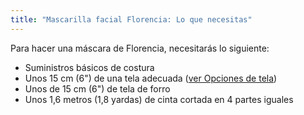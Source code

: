 ```yaml
---
title: "Mascarilla facial Florencia: Lo que necesitas"
---
```


Para hacer una máscara de Florencia, necesitarás lo siguiente:

- Suministros básicos de costura
- Unos 15 cm (6") de una tela adecuada ([ver Opciones de tela](/docs/designs/florence/fabric/))
- Unos de 15 cm (6") de tela de forro
- Unos 1,6 metros (1,8 yardas) de cinta cortada en 4 partes iguales
